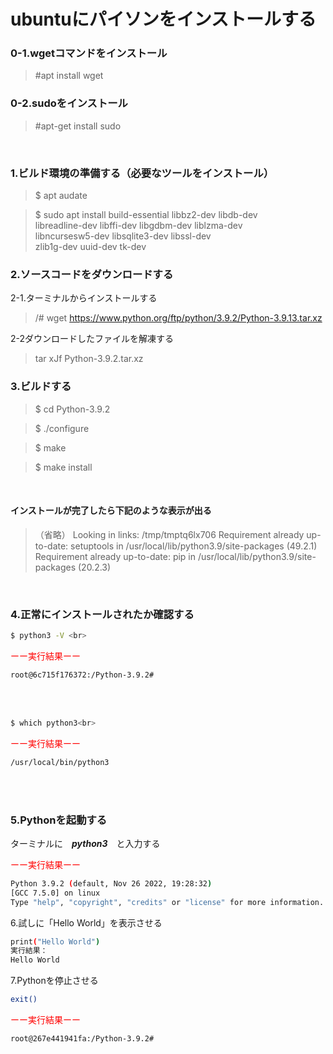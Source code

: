  # ubuntuにパイソンをインストールする
 
 
### 0-1.wgetコマンドをインストール

>#apt install wget

 ### 0-2.sudoをインストール

>#apt-get install sudo
 
 
 <br>
 
### 1.ビルド環境の準備する（必要なツールをインストール）


>$ apt audate

>$ sudo apt install build-essential libbz2-dev libdb-dev \
  libreadline-dev libffi-dev libgdbm-dev liblzma-dev \
  libncursesw5-dev libsqlite3-dev libssl-dev \
  zlib1g-dev uuid-dev tk-dev

### 2.ソースコードをダウンロードする


2-1.ターミナルからインストールする
>/# wget https://www.python.org/ftp/python/3.9.2/Python-3.9.13.tar.xz

2-2ダウンロードしたファイルを解凍する
>tar xJf Python-3.9.2.tar.xz

### 3.ビルドする

>$ cd Python-3.9.2

>$ ./configure

>$ make

>$  make install

<br>


#### インストールが完了したら下記のような表示が出る

>（省略）
Looking in links: /tmp/tmptq6lx706
Requirement already up-to-date: setuptools in /usr/local/lib/python3.9/site-packages (49.2.1)
Requirement already up-to-date: pip in /usr/local/lib/python3.9/site-packages (20.2.3)


<br>

### 4.正常にインストールされたか確認する

~~~sh
$ python3 -V <br>
~~~

<span style="color: red; ">ーー実行結果ーー</span>

~~~sh
root@6c715f176372:/Python-3.9.2#
~~~
<br>
<br
<br>


~~~sh
$ which python3<br>
~~~
<span style="color: red; ">ーー実行結果ーー</span>

~~~sh
/usr/local/bin/python3
~~~
<br>
<br>

### 5.Pythonを起動する
ターミナルに　***python3***　と入力する

<span style="color: red; ">ーー実行結果ーー</span>
~~~sh
Python 3.9.2 (default, Nov 26 2022, 19:28:32) 
[GCC 7.5.0] on linux
Type "help", "copyright", "credits" or "license" for more information.
~~~
6.試しに「Hello World」を表示させる

~~~sh
print("Hello World")
実行結果：
Hello World
~~~
7.Pythonを停止させる

~~~sh
exit()
~~~
<span style="color: red; ">ーー実行結果ーー</span>

~~~sh
root@267e441941fa:/Python-3.9.2# 
~~~
